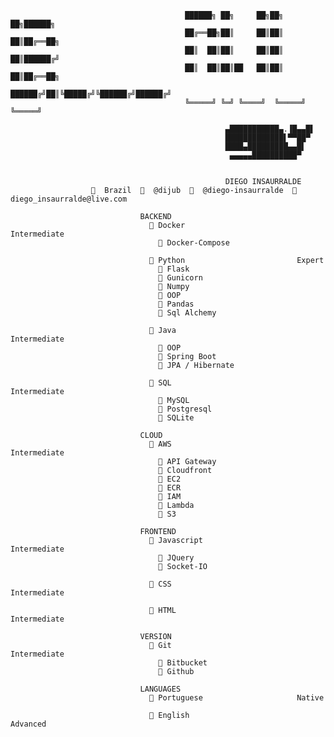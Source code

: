             
                  
                                           ██████╗ ██╗     ██╗██╗   ██╗██████╗ 
                                           ██╔══██╗██║     ██║██║   ██║██╔══██╗
                                           ██║  ██║██║     ██║██║   ██║██████╔╝
                                           ██║  ██║██║██   ██║██║   ██║██╔══██╗
                                           ██████╔╝██║╚█████╔╝╚██████╔╝██████╔╝
                                           ╚═════╝ ╚═╝ ╚════╝  ╚═════╝ ╚═════╝ 
                                           
                                                    ▄███████████▄.▐█▄▄█▌
                                                    █████████████▌▀▀██▀ 
                                                    ████▄█████████▄▄█▌  
                                                     ▄▄▄▄▄██████████▀    
                                           
                                           
                                                    DIEGO INSAURRALDE
                        Brazil    @dijub    @diego-insaurralde  󰇮  diego_insaurralde@live.com                                           
                  
                                 BACKEND             
                                   󰡨 Docker                         Intermediate        
                                      Docker-Compose
                                 
                                   󰌠 Python                         Expert              
                                      Flask
                                      Gunicorn
                                      Numpy
                                      OOP
                                      Pandas
                                      Sql Alchemy
                                 
                                   󰬷 Java                           Intermediate        
                                      OOP
                                      Spring Boot
                                      JPA / Hibernate
                                 
                                    SQL                            Intermediate        
                                      MySQL
                                      Postgresql
                                      SQLite
                                 
                                 CLOUD               
                                   󰸏 AWS                            Intermediate        
                                      API Gateway
                                      Cloudfront
                                      EC2
                                      ECR
                                      IAM
                                      Lambda
                                      S3
                                 
                                 FRONTEND            
                                    Javascript                     Intermediate        
                                      JQuery
                                      Socket-IO
                                 
                                    CSS                            Intermediate        
                                 
                                    HTML                           Intermediate        
                                 
                                 VERSION             
                                    Git                            Intermediate        
                                      Bitbucket
                                      Github
                                 
                                 LANGUAGES           
                                    Portuguese                     Native            
                                 
                                    English                        Advanced  

    

               


<!--
**dijub/dijub** is a ✨ _special_ ✨ repository because its `README.md` (this file) appears on your GitHub profile.

Here are some ideas to get you started:

- 🔭 I’m currently working on ...
- 🌱 I’m currently learning ...
- 👯 I’m looking to collaborate on ...
- 🤔 I’m looking for help with ...
- 💬 Ask me about ...
- 📫 How to reach me: ...
- 😄 Pronouns: ...
- ⚡ Fun fact: ...
-->
